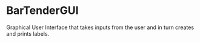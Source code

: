 # BarTenderGUI
Graphical User Interface that takes inputs from the user and in turn creates and prints labels.
